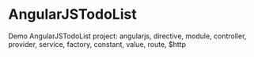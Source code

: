 # AngularJSTodoList
Demo AngularJSTodoList project: angularjs, directive, module, controller, provider, service, factory, constant, value, route, $http
